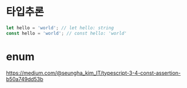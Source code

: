 

# 타입추론
```typescript
let hello = 'world'; // let hello: string
const hello = 'world'; // const hello: 'world'
```

# enum
https://medium.com/@seungha_kim_IT/typescript-3-4-const-assertion-b50a749dd53b  


